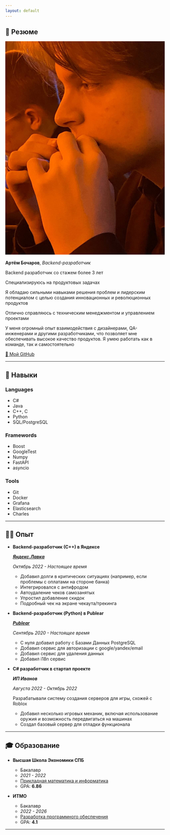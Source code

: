 ```yaml
---
layout: default
---
```


## 👋 Резюме

<img class="profile-picture" src="me.jpg">

**Артём Бочаров**, _Backend-разработчик_

Backend разработчик со стажем более 3 лет

Специализируюсь на продуктовых задачах

Я обладаю сильными навыками решения проблем и лидерским потенциалом с целью создания инновационных и революционных продуктов

Отлично справляюсь с техническим менеджментом и управлением проектами

У меня огромный опыт взаимодействия с дизайнерами, QA-инженерами и другими разработчиками, что позволяет мне обеспечивать высокое качество продуктов. Я умею работать как в команде, так и самостоятельно

[🐙 Мой GitHub](https://github.com/artemb4)

---

## 💪 Навыки

### Languages

- C#
- Java
- C++, C
- Python
- SQL/PostgreSQL

### Framewords

- Boost
- GoogleTest
- Numpy
- FastAPI
- asyncio

### Tools

- Git
- Docker
- Grafana
- Elasticsearch
- Charles

---

## 👨‍💻 Опыт

- **Backend-разработчик (С++) в Яндексе**

    [***Яндекс.Лавка***](https://lavka.yandex.ru/)

    *Октябрь 2022 - Настоящее время*

    - Добавил долги в критических ситуациях (например, если проблемы с оплатами на стороне банка)
    - Интегрировался с антифродом
    - Автоудаление чеков самозанятых
    - Упростил добавление скидок
    - Подробный чек на экране чекаута/трекинга

- **Backend-разработчик (Python) в Publear**

    [***Publear***](https://testflight.apple.com/join/XGv1ngxK)

    *Сентябрь 2020 - Настоящее время*

    - С нуля добавил работу с Базами Данных PostgreSQL
    - Добавил сервис для авторизации с google/yandex/email
    - Добавил сервис для удаления данных
    - Добавил i18n сервис

- **C# разработчик в стартап проекте**

    ***ИП Иванов***

    *Августа 2022 - Октябрь 2022*

    Разрабатывали систему создания серверов для игры, схожей с Roblox

    - Добавил несколько игровых механик, включая использование оружия и возможность передвигаться на машинах
    - Создал базовый сервер для отладки функционала

---

## 🎓 Образование

- **Высшая Школа Экономики СПБ**
    - Бакалавр
    - *2021 - 2022*
    - [Прикладная математика и информатика](https://spb.hse.ru/ba/appmath/)
    - GPA: **6.86**

- **ИТМО**
    - Бакалавр
    - *2022 - 2026*
    - [Разработка программного обеспечения](https://abit.itmo.ru/program/bachelor/software_engineering)
    - GPA: **4.1**

---
